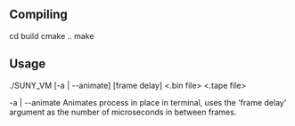 ## Compiling
cd build
cmake ..
make

## Usage
./SUNY_VM [-a | --animate] [frame delay] <.bin file> <.tape file>

-a | --animate
Animates process in place in terminal, uses the 'frame delay' argument as the number of microseconds in between frames.
